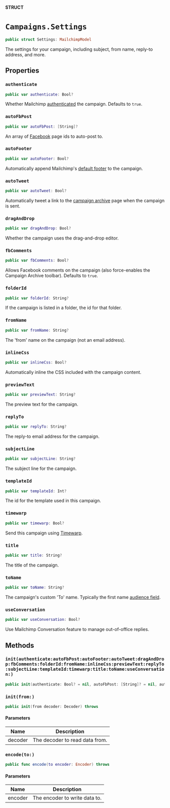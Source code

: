 **STRUCT**

# `Campaigns.Settings`

```swift
public struct Settings: MailchimpModel
```

The settings for your campaign, including subject, from name, reply-to address, and more.

## Properties
### `authenticate`

```swift
public var authenticate: Bool?
```

Whether Mailchimp [authenticated](https://mailchimp.com/help/about-email-authentication/) the campaign. Defaults to `true`.

### `autoFbPost`

```swift
public var autoFbPost: [String]?
```

An array of [Facebook](https://mailchimp.com/help/connect-or-disconnect-the-facebook-integration/) page ids to auto-post to.

### `autoFooter`

```swift
public var autoFooter: Bool?
```

Automatically append Mailchimp's [default footer](https://mailchimp.com/help/about-campaign-footers/) to the campaign.

### `autoTweet`

```swift
public var autoTweet: Bool?
```

Automatically tweet a link to the [campaign archive](https://mailchimp.com/help/about-email-campaign-archives-and-pages/) page when the campaign is sent.

### `dragAndDrop`

```swift
public var dragAndDrop: Bool?
```

Whether the campaign uses the drag-and-drop editor.

### `fbComments`

```swift
public var fbComments: Bool?
```

Allows Facebook comments on the campaign (also force-enables the Campaign Archive toolbar). Defaults to `true`.

### `folderId`

```swift
public var folderId: String?
```

If the campaign is listed in a folder, the id for that folder.

### `fromName`

```swift
public var fromName: String?
```

The 'from' name on the campaign (not an email address).

### `inlineCss`

```swift
public var inlineCss: Bool?
```

Automatically inline the CSS included with the campaign content.

### `previewText`

```swift
public var previewText: String?
```

The preview text for the campaign.

### `replyTo`

```swift
public var replyTo: String?
```

The reply-to email address for the campaign.

### `subjectLine`

```swift
public var subjectLine: String?
```

The subject line for the campaign.

### `templateId`

```swift
public var templateId: Int?
```

The id for the template used in this campaign.

### `timewarp`

```swift
public var timewarp: Bool?
```

Send this campaign using [Timewarp](https://mailchimp.com/help/use-timewarp/).

### `title`

```swift
public var title: String?
```

The title of the campaign.

### `toName`

```swift
public var toName: String?
```

The campaign's custom 'To' name. Typically the first name [audience field](https://mailchimp.com/help/getting-started-with-merge-tags/).

### `useConversation`

```swift
public var useConversation: Bool?
```

Use Mailchimp Conversation feature to manage out-of-office replies.

## Methods
### `init(authenticate:autoFbPost:autoFooter:autoTweet:dragAndDrop:fbComments:folderId:fromName:inlineCss:previewText:replyTo:subjectLine:templateId:timewarp:title:toName:useConversation:)`

```swift
public init(authenticate: Bool? = nil, autoFbPost: [String]? = nil, autoFooter: Bool? = nil, autoTweet: Bool? = nil, dragAndDrop: Bool? = nil, fbComments: Bool? = nil, folderId: String? = nil, fromName: String? = nil, inlineCss: Bool? = nil, previewText: String? = nil, replyTo: String? = nil, subjectLine: String? = nil, templateId: Int? = nil, timewarp: Bool? = nil, title: String? = nil, toName: String? = nil, useConversation: Bool? = nil)
```

### `init(from:)`

```swift
public init(from decoder: Decoder) throws
```

#### Parameters

| Name | Description |
| ---- | ----------- |
| decoder | The decoder to read data from. |

### `encode(to:)`

```swift
public func encode(to encoder: Encoder) throws
```

#### Parameters

| Name | Description |
| ---- | ----------- |
| encoder | The encoder to write data to. |
